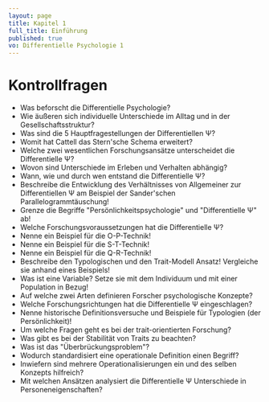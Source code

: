 ```yaml
---
layout: page
title: Kapitel 1
full_title: Einführung
published: true
vo: Differentielle Psychologie 1
---
```


# Kontrollfragen

* Was beforscht die Differentielle Psychologie?
* Wie äußeren sich individuelle Unterschiede im Alltag und in der Gesellschaftsstruktur?
* Was sind die 5 Hauptfragestellungen der Differentiellen Ψ?
* Womit hat Cattell das Stern'sche Schema erweitert?
* Welche zwei wesentlichen Forschungsansätze unterscheidet die Differentielle Ψ?
* Wovon sind Unterschiede im Erleben und Verhalten abhängig?
* Wann, wie und durch wen entstand die Differentielle Ψ?
* Beschreibe die Entwicklung des Verhältnisses von Allgemeiner zur Differentiellen Ψ am Beispiel der Sander'schen Parallelogrammtäuschung!
* Grenze die Begriffe "Persönlichkeitspsychologie" und "Differentielle Ψ" ab!
* Welche Forschungsvoraussetzungen hat die Differentielle Ψ?
* Nenne ein Beispiel für die O-P-Technik!
* Nenne ein Beispiel für die S-T-Technik!
* Nenne ein Beispiel für die Q-R-Technik!
* Beschreibe den Typologischen und den Trait-Modell Ansatz! Vergleiche sie anhand eines Beispiels!
* Was ist eine Variable? Setze sie mit dem Individuum und mit einer Population in Bezug!
* Auf welche zwei Arten definieren Forscher psychologische Konzepte?
* Welche Forschungsrichtungen hat die Differentielle Ψ eingeschlagen?
* Nenne historische Definitionsversuche und Beispiele für Typologien (der Persönlichkeit)!
* Um welche Fragen geht es bei der trait-orientierten Forschung?
* Was gibt es bei der Stabilität von Traits zu beachten?
* Was ist das "Überbrückungsproblem"?
* Wodurch standardisiert eine operationale Definition einen Begriff?
* Inwiefern sind mehrere Operationalisierungen ein und des selben Konzepts hilfreich?
* Mit welchen Ansätzen analysiert die Differentielle Ψ Unterschiede in Personeneigenschaften?
